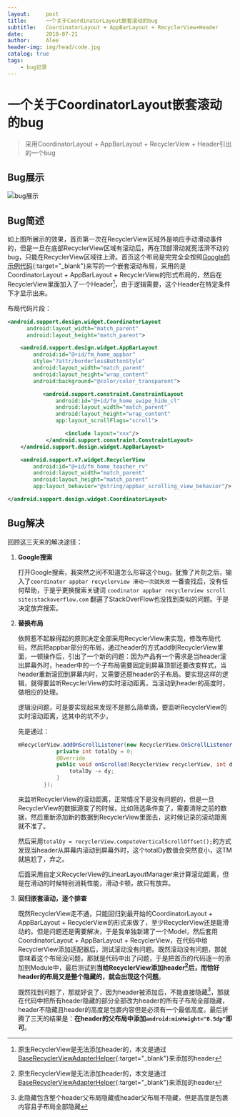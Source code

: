 ```yaml
---
layout:     post
title:      一个关于CoordinatorLayout嵌套滚动的bug
subtitle:   CoordinatorLayout + AppBarLayout + RecyclerView+Header
date:       2018-07-21
author:     Alee
header-img: img/head/code.jpg
catalog: true
tags:
    - bug记录
---
```


# 一个关于CoordinatorLayout嵌套滚动的bug

> 采用CoordinatorLayout + AppBarLayout + RecyclerView + Header引出的一个bug



## Bug展示

![bug展示](https://ws1.sinaimg.cn/large/a3888eecly1ftu1opf35fg20go0tnkjq.gif) 

## Bug简述

如上图所展示的效果，首页第一次在RecyclerView区域外是响应手动滑动事件的，但是一旦在底部RecyclerView区域有滚动后，再在顶部滑动就死活滑不动的bug，只能在RecyclerView区域往上滑。首页这个布局是完完全全按照[Google的示例代码](https://developer.android.com/reference/android/support/design/widget/AppBarLayout){:target="_blank"}来写的一个嵌套滚动布局，采用的是CoordinatorLayout + AppBarLayout + RecyclerView的形式布局的，然后在RecyclerView里面加入了一个Header[^1]，由于逻辑需要，这个Header在特定条件下才显示出来。



布局代码片段：

```xml
<android.support.design.widget.CoordinatorLayout
      android:layout_width="match_parent"
      android:layout_height="match_parent">

    <android.support.design.widget.AppBarLayout
        android:id="@+id/fm_home_appbar"
        style="?attr/borderlessButtonStyle"
        android:layout_width="match_parent"
        android:layout_height="wrap_content"
        android:background="@color/color_transparent">

           <android.support.constraint.ConstraintLayout
               android:id="@+id/fm_home_swipe_hide_cl"
               android:layout_width="match_parent"
               android:layout_height="wrap_content"
               app:layout_scrollFlags="scroll">

                  <include layout="xxx"/>
            </android.support.constraint.ConstraintLayout>
    </android.support.design.widget.AppBarLayout>

    <android.support.v7.widget.RecyclerView
        android:id="@+id/fm_home_teacher_rv"
        android:layout_width="match_parent"
        android:layout_height="match_parent"
        app:layout_behavior="@string/appbar_scrolling_view_behavior"/>

</android.support.design.widget.CoordinatorLayout>
```



## Bug解决

回顾这三天来的解决途径：

1. **Google搜索**

   打开Google搜索，我突然之间不知道怎么形容这个bug，犹豫了片刻之后，输入了`coordinator appbar recyclerview 滑动一次就失效` 一番查找后，没有任何帮助，于是乎更换搜索关键词 `coodinator appbar recyclerview scroll site:stackoverflow.com` 翻遍了StackOverFlow也没找到类似的问题。于是决定放弃搜索。

2. **替换布局**

   依照惹不起躲得起的原则决定全部采用RecyclerView来实现，修改布局代码，然后把appbar部分的布局，通过header的方式add到RecyclerView里面，一顿操作后，引出了一个新的问题：因为产品有一个需求是当header滚出屏幕外时，header中的一个子布局需要固定到屏幕顶部还要改变样式，当header重新滚回到屏幕内时，又需要还原header的子布局。要实现这样的逻辑，就得要监听RecyclerView的实时滚动距离，当滚动到header的高度时，做相应的处理。

   逻辑没问题，可是要实现起来发现不是那么简单滴，要监听RecyclerView的实时滚动距离，这其中的坑不少，

   先是通过：

   ```java
   mRecyclerView.addOnScrollListener(new RecyclerView.OnScrollListener() {
               private int totalDy = 0;
               @Override
               public void onScrolled(RecyclerView recyclerView, int dx, int dy) {
                   totalDy -= dy;
               }
           });
   ```

   来监听RecyclerView的滚动距离，正常情况下是没有问题的，但是一旦RecyclerView的数据源变了的时候，比如筛选条件变了，需要清除之前的数据，然后重新添加新的数据到RecyclerView里面去，这时候记录的滚动距离就不准了。

   然后采用`totalDy = recyclerView.computeVerticalScrollOffset();`的方式发现当header从屏幕内滚动到屏幕外时，这个totalDy数值会突然变小，这TM就尴尬了，弃之。

   后面采用自定义RecyclerView的LinearLayoutManager来计算滚动距离，但是在滑动的时候特别消耗性能，滑动卡顿，故只有放弃。

3. **回归嵌套滚动，逐个排查**

   既然RecyclerView走不通，只能回归到最开始的CoordinatorLayout + AppBarLayout + RecyclerView的形式来做了，至少RecyclerView还是能滑动的。但是问题还是需要解决，于是我单独新建了一个Model，然后套用CoordinatorLayout + AppBarLayout + RecyclerView，在代码中给RecyclerView添加适配器后，测试滚动没有问题。既然滚动没有问题，那就意味着这个布局没问题，那就是代码中出了问题，于是把首页的代码逐一的添加到Module中，最后测试到**当给RecyclerView添加header[^1]后，而恰好header的布局又是整个隐藏的，就会出现这个问题**。

   既然找到问题了，那就好说了，因为header被添加后，不能直接隐藏[^2]，那就在代码中把所有header隐藏的部分全部改为header的所有子布局全部隐藏，header不隐藏且header的高度是包裹内容但是必须有一个最低高度。最后折腾了三天的结果是：**在header的父布局中添加`android:minHeight="0.5dp"`即可**。


[^1]: 原生RecyclerView是无法添加header的，本文是通过[BaseRecyclerViewAdapterHelper](https://github.com/CymChad/BaseRecyclerViewAdapterHelper){:target="_blank"}来添加的header
[^2]: 此隐藏包含整个header父布局隐藏或header父布局不隐藏，但是高度是包裹内容且子布局全部隐藏